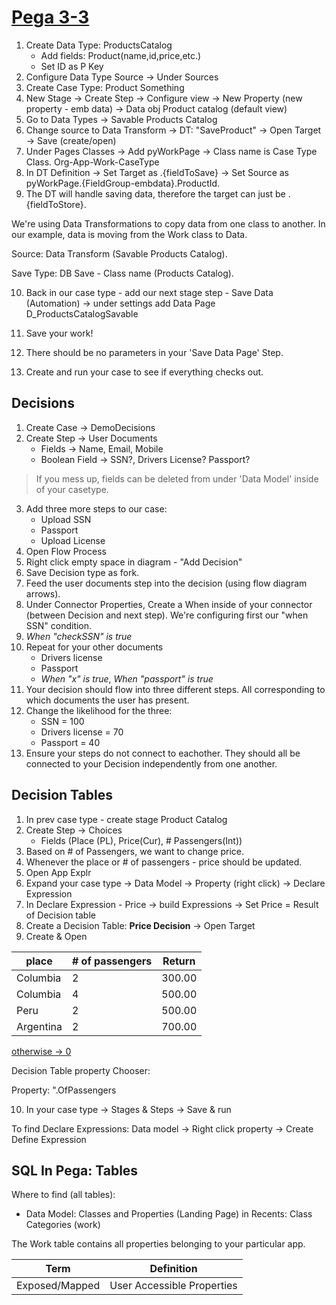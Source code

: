 # <u>Pega 3-3</u>

1. Create Data Type: ProductsCatalog
    - Add fields: Product(name,id,price,etc.)
    - Set ID as P Key
2. Configure Data Type Source -> Under Sources
3. Create Case Type: Product Something
4. New Stage -> Create Step -> Configure view -> New Property (new property - emb data) -> Data obj Product catalog (default view)
5. Go to Data Types -> Savable Products Catalog
6. Change source to Data Transform -> DT: "SaveProduct" -> Open Target -> Save (create/open)
7. Under Pages Classes -> Add pyWorkPage -> Class name is Case Type Class. Org-App-Work-CaseType
8. In DT Definition -> Set Target as .{fieldToSave} -> Set Source as pyWorkPage.{FieldGroup-embdata}.ProductId.
9. The DT will handle saving data, therefore the target can just be .{fieldToStore}.

We're using Data Transformations to copy data from one class to another. In our example, data is moving from the Work class  to Data.

Source: Data Transform (Savable Products Catalog).

Save Type: DB Save - Class name (Products Catalog).

10. Back in our case type - add our next stage step - Save Data (Automation) -> under settings add Data Page D_ProductsCatalogSavable
11. Save your work!

12. There should be no parameters in your 'Save Data Page' Step.

13. Create and run your case to see if everything checks out.

## Decisions

1. Create Case -> DemoDecisions
2. Create Step -> User Documents
    - Fields -> Name, Email, Mobile
    - Boolean Field -> SSN?, Drivers License? Passport?

> If you mess up, fields can be deleted from under 'Data Model' inside of your casetype.

3. Add three more steps to our case:
    - Upload SSN
    - Passport
    - Upload License
4. Open Flow Process
5. Right click empty space in diagram - "Add Decision"
6. Save Decision type as fork.
7. Feed the user documents step into the decision (using flow diagram arrows).
8. Under Connector Properties, Create a When inside of your connector (between Decision and next step). We're configuring first our "when SSN" condition.
9. *When "checkSSN" is true*
10. Repeat for your other documents
     - Drivers license
     - Passport
     - *When "x" is true*, *When "passport" is true*
11. Your decision should flow into three different steps. All corresponding to which documents the user has present.
12. Change the likelihood for the three:
    - SSN = 100
    - Drivers license = 70
    - Passport = 40
13. Ensure your steps do not connect to eachother. They should all be connected to your Decision independently from one another.

## Decision Tables

1. In prev case type - create stage Product Catalog
2. Create Step -> Choices
    - Fields (Place (PL), Price(Cur), # Passengers(Int))
3. Based on # of Passengers, we want to change price.
4. Whenever the place or # of passengers - price should be updated.
5. Open App Explr
6. Expand your case type -> Data Model -> Property (right click) -> Declare Expression
7. In Declare Expression - Price -> build Expressions -> Set Price = Result of Decision table
8. Create a Decision Table: **Price Decision** -> Open Target
9. Create & Open

| place | # of passengers|Return |
|---|---|--|
|Columbia| 2|  300.00|
|Columbia| 4|  500.00|
|Peru| 2|  500.00|
|Argentina| 2|  700.00|

<u>otherwise -> 0</u>

Decision Table property Chooser:

Property: ".OfPassengers

10. In your case type -> Stages & Steps -> Save & run

To find Declare Expressions: Data model -> Right click property -> Create Define Expression

## SQL In Pega: Tables

Where to find (all tables):

- Data Model: Classes and Properties (Landing Page) in Recents: Class Categories (work)

The Work table contains all properties belonging to your particular app.

|Term|Definition|
|-|-|
|Exposed/Mapped|User Accessible Properties|
